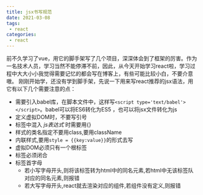 ```yaml
---
title: jsx书写规范
date: 2021-03-08
tags:
 - react
categories:
 - react
---
```


前不久学习了vue，用它的脚手架写了几个项目，深深体会到了框架的厉害。作为一名技术人员，学习当然不能停滞不前，因此，从今天开始学习react啦，学习过程中大大小小我觉得需要记忆的都会写在博客上，有些可能比较小白，不要介意嗷。
刚刚开始学，还没有学到脚手架，先说一下用来写react推荐的jsx语法，用它有以下几个需要注意的点：

- 需要引入babel库，在脚本文件中，这样写`<script type='text/babel'></script>`。babel可以将ES6转化为ES5 ，也可以将jsx文件转化为js
- 定义虚拟DOM时，不要写引号
- 标签中混入 *js表达式* 时需要用{}
- 样式的类名指定不要用class,要用className
- 内联样式,要用`style = {{key:value}}`的形式去写
- 虚拟DOM必须只有一个根标签
- 标签必须闭合
- 标签首字母   
  - 若小写字母开头,则将该标签转为html中的同名元素,若html中无该标签队对应的同名元素,则报错
  - 若大写字母开头,react就去渲染对应的组件,若组件没有定义,则报错
